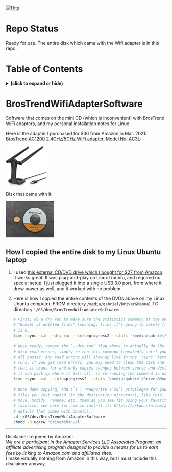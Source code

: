 [![Hits](https://hits.seeyoufarm.com/api/count/incr/badge.svg?url=https%3A%2F%2Fgithub.com%2FElectricRCAircraftGuy%2FBrosTrendWifiAdapterSoftware&count_bg=%2379C83D&title_bg=%23555555&icon=&icon_color=%23E7E7E7&title=views+%28today+%2F+total%29&edge_flat=false)](https://hits.seeyoufarm.com)

# Repo Status

Ready for use. The entire disk which came with the Wifi adapter is in this repo.


# Table of Contents
<details>
<summary><b>(click to expand or hide)</b></summary>
<!-- MarkdownTOC -->

1. [BrosTrendWifiAdapterSoftware](#brostrendwifiadaptersoftware)
    1. [How I copied the entire disk to my Linux Ubuntu laptop](#how-i-copied-the-entire-disk-to-my-linux-ubuntu-laptop)

<!-- /MarkdownTOC -->
</details>


<a id="brostrendwifiadaptersoftware"></a>
# BrosTrendWifiAdapterSoftware
Software that comes on the mini CD (which is inconvenient) with BrosTrend WiFi adapters, and my personal installation notes for Linux.

Here is the adapter I purchased for $36 from Amazon in Mar. 2021: [BrosTrend AC1200 2.4GHz/5GHz WiFi adapter, Model No. AC3L](https://www.amazon.com/gp/product/B07FCN6WGX?ie=UTF8&psc=1&linkCode=ll1&tag=wwwel-20&linkId=b7839451620775257a522bc50b9a33b5&language=en_US&ref_=as_li_ss_tl):

<p align="left" width="100%">
    <a href="https://www.amazon.com/gp/product/B07FCN6WGX?ie=UTF8&psc=1&linkCode=ll1&tag=wwwel-20&linkId=b7839451620775257a522bc50b9a33b5&language=en_US&ref_=as_li_ss_tl">
        <img width="25%" src="images/BrosTrend_AC1200_AC3L.jpg"> 
    </a>
</p>

Disk that came with it:

<p align="left" width="100%">
    <a href="Driver_and_Manual_disk" title="Click to browse BrosTrend Driver_and_Manual_disk files">
        <img width="30%" src="images/disk_photo.jpg"> 
    </a>
</p>

<a id="how-i-copied-the-entire-disk-to-my-linux-ubuntu-laptop"></a>
## How I copied the entire disk to my Linux Ubuntu laptop

1. I used [this external CD/DVD drive which I bought for $27 from Amazon](https://www.amazon.com/gp/product/B08B3SCV18?ie=UTF8&psc=1&linkCode=ll1&tag=wwwel-20&linkId=3d0648e4deeb651fe0ae63f4cc43a2e8&language=en_US&ref_=as_li_ss_tl). It works great! It was plug-and-play on Linux Ubuntu, and required no special setup. I just plugged it into a single USB 3.0 port, from where it drew power as well, and it worked with no problem. 
1. Here is how I copied the entire contents of the DVDs above on my Linux Ubuntu computer, FROM directory `/media/gabriel/Driver&Manual` TO directory `~/GS/dev/BrosTrendWifiAdapterSoftware`:

    ```bash
    # First, do a dry run to make sure the statistics summary at the end all looks good, and that
    # "Number of deleted files" (meaning: files it's going to delete from your destination directory)
    # is 0.
    time rsync -rah --dry-run --info=progress2 --stats '/media/gabriel/Driver&Manual' ~/GS/dev/BrosTrendWifiAdapterSoftware

    # When ready, remove the `--dry-run` flag above to actually do the copy. In the event there are any
    # disk read errors, simply re-run this command repeatedly until you no longer get any errors and it
    # all passes. Any read errors will show up live in the `rsync` terminal output while the command
    # runs. If you get read errors, you may need to clean the disk and try again. `rsync` is great in
    # that it scans for and only copies changes between source and destination, which makes it as though
    # it can pick up where it left off, so re-running the command is usually very fast.
    time rsync -rah --info=progress2 --stats '/media/gabriel/Driver&Manual' ~/GS/dev/BrosTrendWifiAdapterSoftware

    # Once done copying, add (`+`) read/write (`rw`) privileges for your user and group (`ug`) to all
    # files you just copied (in the destination directory), like this. This allows you to be able to
    # move, modify, rename, etc. them as you see fit using your favorite file manager, such as nemo (my
    # favorite; see here for how to install it: https://askubuntu.com/a/1173861/327339) or nautilus (the
    # default that comes with Ubuntu).
    cd ~/GS/dev/BrosTrendWifiAdapterSoftware
    chmod -R ug+rw 'Driver&Manual'
    ```


----

Disclaimer required by Amazon:  
_We are a participant in the Amazon Services LLC Associates Program, an affiliate advertising program designed to provide a means for us to earn fees by linking to Amazon.com and affiliated sites._  
I make virtually nothing from Amazon in this way, but I must include this disclaimer anyway. 
